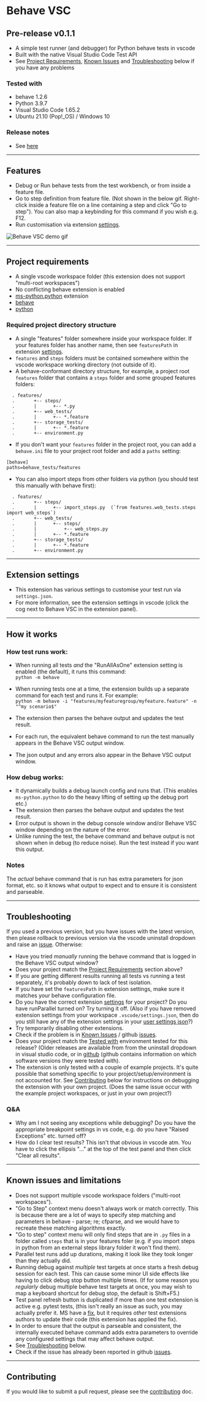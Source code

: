 # Behave VSC 

## Pre-release v0.1.1
- A simple test runner (and debugger) for Python behave tests in vscode
- Built with the native Visual Studio Code Test API  
- See [Project Requirements](#project-requirements), [Known Issues](#known-issues-and-limitations) and [Troubleshooting](#troubleshooting) below if 
you have any problems

### Tested with
- behave 1.2.6
- Python 3.9.7
- Visual Studio Code 1.65.2
- Ubuntu 21.10 (Pop!_OS) / Windows 10

### Release notes
- See [here](https://github.com/jimasp/behave-vsc/releases)

---
## Features

- Debug or Run behave tests from the test workbench, or from inside a feature file.
- Go to step definition from feature file. (Not shown in the below gif. Right-click inside a feature file on a line 
containing a step and click "Go to step"). You can also map a keybinding for this command if you wish e.g. F12.
- Run customisation via extension [settings](#extension-settings).


![Behave VSC demo gif](https://github.com/jimasp/behave-vsc/raw/main/images/behave-vsc.gif)


---
## Project requirements
- A single vscode workspace folder (this extension does not support "multi-root workspaces")
- No conflicting behave extension is enabled
- [ms-python.python](https://marketplace.visualstudio.com/items?itemName=ms-python.python) extension
- [behave](https://behave.readthedocs.io)
- [python](https://www.python.org/) 

### Required project directory structure
- A single "features" folder somewhere inside your workspace folder. If your features folder has another name, then see `featuresPath` 
in extension [settings](#extension-settings).
- `features` and `steps` folders must be contained somewhere within the vscode workspace working directory (not outside of it).
- A behave-conformant directory structure, for example, a project root `features` folder that contains a `steps` folder and some grouped features 
folders:
```  
  . features/  
  .       +-- steps/  
  .       |      +-- *.py  
  .       +-- web_tests/  
  .       |      +-- *.feature  
  .       +-- storage_tests/  
  .       |      +-- *.feature  
  .       +-- environment.py
```
 - If you don't want your `features` folder in the project root, you can add a `behave.ini` file to your project root 
folder and add a `paths` setting:
```
[behave]
paths=behave_tests/features 
```
- You can also import steps from other folders via python (you should test this manually with behave first):
```  
  . features/  
  .       +-- steps/  
  .       |      +-- import_steps.py  (`from features.web_tests.steps import web_steps`)
  .       +-- web_tests/  
  .       |      +-- steps/
  .       |          +-- web_steps.py
  .       |      +-- *.feature  
  .       +-- storage_tests/  
  .       |      +-- *.feature  
  .       +-- environment.py
```

---
## Extension settings

- This extension has various settings to customise your test run via `settings.json`.  
- For more information, see the extension settings in vscode (click the cog next to Behave VSC in the extension panel).

---  
## How it works

### How test runs work:

- When running all tests _and_ the "RunAllAsOne" extension setting is enabled (the default), it runs this command:  
`python -m behave`

- When running tests one at a time, the extension builds up a separate command for each test and runs it. For example:  
`python -m behave -i "features/myfeaturegroup/myfeature.feature" -n "^my scenario$"`

- The extension then parses the behave output and updates the test result.
- For each run, the equivalent behave command to run the test manually appears in the Behave VSC output window.
- The json output and any errors also appear in the Behave VSC output window.

### How debug works:

- It dynamically builds a debug launch config and runs that. (This enables `ms-python.python` to do the heavy lifting of setting up the debug port etc.)
- The extension then parses the behave output and updates the test result.
- Error output is shown in the debug console window and/or Behave VSC window depending on the nature of the error.
- Unlike running the test, the behave command and behave output is not shown when in debug (to reduce noise). Run the test instead if you want this 
output.

### Notes

The _actual_ behave command that is run has extra parameters for json format, etc. so it knows what output to expect and to ensure it is 
consistent and parseable.

---
## Troubleshooting
If you used a previous version, but you have issues with the latest version, then please rollback to previous version via the vscode uninstall 
dropdown and raise an [issue](https://github.com/jimasp/behave-vsc/issues). Otherwise:
- Have you tried _manually_ running the behave command that is logged in the Behave VSC output window?
- Does your project match the [Project Requirements](#project-requirements) section above?
- If you are getting different results running all tests vs running a test separately, it's probably down to lack of test isolation.
- If you have set the `featuresPath` in extension settings, make sure it matches your behave configuration file.
- Do you have the correct extension [settings](#extension-settings) for your project? Do you have runParallel turned on? Try turning it off. (Also if 
you have removed extension settings from your 
workspace `.vscode/settings.json`, then do you still have any of the extension settings in your 
[user settings json](https://code.visualstudio.com/docs/getstarted/settings#_settings-file-locations)?)
- Try temporarily disabling other extensions.
- Check if the problem is in [Known Issues](#known-issues-and-limitations) / github [issues](https://github.com/jimasp/behave-vsc/issues).
- Does your project match the [Tested with](#tested-with) environment tested for this release? (Older releases are available from from the uninstall 
dropdown in visual studio code, or in 
[github](https://github.com/jimasp/behave-vsc/releases) (github contains information on which software versions they were tested with).
- The extension is only tested with a couple of example projects. It's quite possible that something specific to your project/setup/environment is 
not accounted for. See [Contributing](#contributing) below for instructions on debugging the extension with your own project. (Does the 
same issue occur with the example project workspaces, or just in your own project?) 
### Q&A
- Why am I not seeing any exceptions while debugging? Do you have the appropriate breakpoint settings in vs code, e.g. do you have 
"Raised Exceptions" etc. turned off?
- How do I clear test results? This isn't that obvious in vscode atm. You have to click the ellipsis "..." at the top of the test panel and then click 
"Clear all results".

---
## Known issues and limitations

- Does not support multiple vscode workspace folders ("multi-root workspaces").
- "Go to Step" context menu doesn't always work or match correctly. This is because there are a lot of ways to specify step matching and parameters 
in behave - parse;  re; cfparse, and we would have to recreate these matching algorithms exactly. 
- "Go to step" context menu will only find steps that are in `.py` files in a folder called `steps` that is in your features foler (e.g. if you 
import steps in python from an external steps library folder it won't find them). 
- Parallel test runs add up durations, making it look like they took longer than they actually did.
- Running debug against _multiple_ test targets at once starts a fresh debug session for each test. This can cause some minor UI side effects like 
having to click debug stop button multiple times. (If for some reason you _regularly_ debug multiple behave test targets at once, you may wish to map 
a keyboard shortcut for debug stop, the default is Shift+F5.) 
- Test panel refresh button is duplicated if more than one test extension is active e.g. pytest tests, (this isn't really an issue as such, you may 
actually prefer it. MS have a [fix](https://github.com/microsoft/vscode/issues/139737), but it requires _other_ test extensions authors to update
their code (this extension has applied the fix).
- In order to ensure that the output is parseable and consistent, the internally executed behave command adds extra parameters to override any 
configured settings that may affect behave output.
- See [Troubleshooting](#troubleshooting) below.
- Check if the issue has already been reported in github [issues](https://github.com/jimasp/behave-vsc/issues).


---
## Contributing

If you would like to submit a pull request, please see the [contributing](CONTRIBUTING.md) doc.

